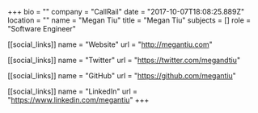 +++
bio = ""
company = "CallRail"
date = "2017-10-07T18:08:25.889Z"
location = ""
name = "Megan Tiu"
title = "Megan Tiu"
subjects = []
role = "Software Engineer"

[[social_links]]
  name = "Website"
  url = "http://megantiu.com"

[[social_links]]
  name = "Twitter"
  url = "https://twitter.com/megandtiu"

[[social_links]]
  name = "GitHub"
  url = "https://github.com/megantiu"

[[social_links]]
  name = "LinkedIn"
  url = "https://www.linkedin.com/megantiu"
+++
